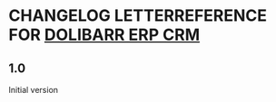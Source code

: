 # CHANGELOG LETTERREFERENCE FOR [DOLIBARR ERP CRM](https://www.dolibarr.org)

## 1.0

Initial version

